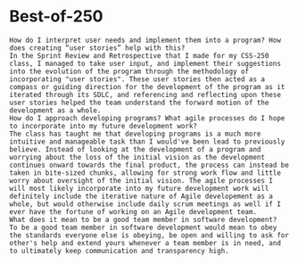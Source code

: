# Best-of-250
    How do I interpret user needs and implement them into a program? How does creating “user stories” help with this?
    In the Sprint Review and Retrospective that I made for my CSS-250 class, I managed to take user input, and implement their suggestions into the evolution of the program through the methodology of incorporating "user stories". These user stories then acted as a compass or guiding direction for the development of the program as it iterated through its SDLC, and referencing and reflecting upon these user stories helped the team understand the forward motion of the development as a whole.
    How do I approach developing programs? What agile processes do I hope to incorporate into my future development work?
    The class has taught me that developing programs is a much more intuitive and manageable task than I would've been lead to previously believe. Instead of looking at the development of a program and worrying about the loss of the initial vision as the development continues onward towards the final product, the process can instead be taken in bite-sized chunks, allowing for strong work flow and little worry about oversight of the initial vision. The agile processes I will most likely incorporate into my future development work will definitely include the iterative nature of Agile developement as a whole, but would otherwise include daily scrum meetings as well if I ever have the fortune of working on an Agile development team.
    What does it mean to be a good team member in software development?
    To be a good team member in software development would mean to obey the standards everyone else is obeying, be open and willing to ask for other's help and extend yours whenever a team member is in need, and to ultimately keep communication and transparency high.
